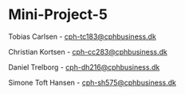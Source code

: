 # Mini-Project-5

Tobias Carlsen - cph-tc183@cphbusiness.dk

Christian Kortsen - cph-cc283@cphbusiness.dk

Daniel Trelborg - cph-dh216@cphbusiness.dk

Simone Toft Hansen - cph-sh575@cphbusiness.dk
